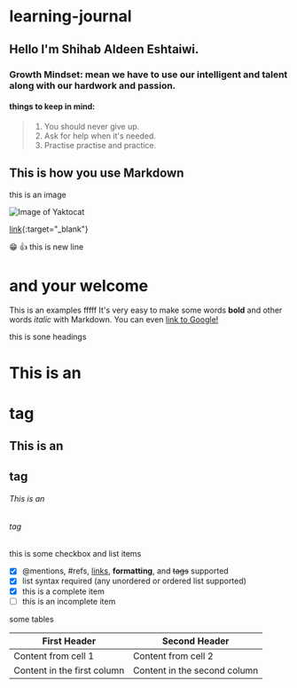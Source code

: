 # learning-journal

## Hello I'm Shihab Aldeen Eshtaiwi.

### Growth Mindset: mean we have to use our intelligent and talent along with our hardwork and passion.

#### things to keep in mind:

>1. You should never give up.
>2. Ask for help when it's needed.
>3. Practise practise and practice. 
## This is how you use Markdown
this is an image

![Image of Yaktocat](https://octodex.github.com/images/yaktocat.png)


[link](https://web.facebook.com/){:target="_blank"}

:grin: 
:+1: 
this is new line

# and your welcome 

This is an examples
fffff
It's very easy to make some words **bold** and other words *italic* with Markdown. You can even [link to Google!](http://google.com)

this is sone headings 
# This is an <h1> tag
## This is an <h2> tag
###### This is an <h6> tag

this is some checkbox and list items 

- [x] @mentions, #refs, [links](), **formatting**, and <del>tags</del> supported
- [x] list syntax required (any unordered or ordered list supported)
- [x] this is a complete item
- [ ] this is an incomplete item

some tables 

First Header | Second Header
------------ | -------------
Content from cell 1 | Content from cell 2
Content in the first column | Content in the second column
